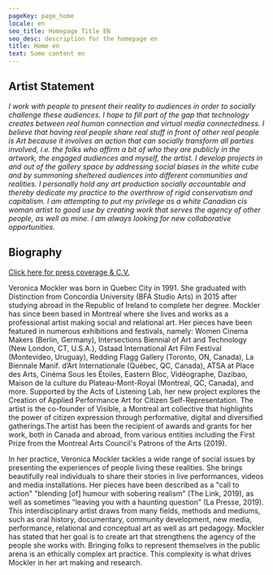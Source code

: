 ```yaml
---
pageKey: page_home
locale: en
seo_title: Homepage Title EN
seo_desc: description for the homepage en
title: Home en
text: Some content en
---
```

## **Artist Statement**

_I work with people to present their reality to audiences in order to socially challenge these audiences. I hope to fill part of the gap that technology creates between real human connection and virtual media connectedness. I believe that having real people share real stuff in front of other real people is Art because it involves an action that can socially transform all parties involved, i.e. the folks who affirm a bit of who they are publicly in the artwork, the engaged audiences and myself, the artist. I develop projects in and out of the gallery space by addressing social biases in the white cube and by summoning sheltered audiences into different communities and realities. I personally hold any art production socially accountable and thereby dedicate my practice to the overthrow of rigid conservatism and capitalism. I am attempting to put my privilege as a white Canadian cis woman artist to good use by creating work that serves the agency of other people, as well as mine. I am always looking for new collaborative opportunities._

## **Biography**

[Click here for press coverage & C.V.](https://drive.google.com/file/d/1gop6ynDq8-yPb1xaLPoQXrsLajhBvaWf/view?usp=sharing)

Veronica Mockler was born in Quebec City in 1991. She graduated with Distinction from Concordia University (BFA Studio Arts) in 2015 after studying abroad in the Republic of Ireland to complete her degree. Mockler has since been based in Montreal where she lives and works as a professional artist making social and relational art. Her pieces have been featured in numerous exhibitions and festivals, namely: Women Cinema Makers (Berlin, Germany), Intersections Biennial of Art and Technology (New London, CT, U.S.A.), Gstaad International Art Film Festival (Montevideo, Uruguay), Redding Flagg Gallery (Toronto, ON, Canada), La Biennale Manif. d’Art Internationale (Québec, QC, Canada), ATSA at Place des Arts, Cinéma Sous les Étoiles, Eastern Bloc, Vidéographe, Dazibao, Maison de la culture du Plateau-Mont-Royal (Montreal, QC, Canada), and more. Supported by the Acts of Listening Lab, her new project explores the Creation of Applied Performance Art for Citizen Self-Representation. The artist is the co-founder of Visible, a Montreal art collective that highlights the power of citizen expression through performative, digital and diversified gatherings.The artist has been the recipient of awards and grants for her work, both in Canada and abroad, from various entities including the First Prize from the Montreal Arts Council's Patrons of the Arts (2019).

In her practice, Veronica Mockler tackles a wide range of social issues by presenting the experiences of people living these realities. She brings beautifully real individuals to share their stories in live performances, videos and media installations. Her pieces have been described as a "call to action" "blending \[of] humour with sobering realism" (The Link, 2019), as well as sometimes "leaving you with a haunting question" (La Presse, 2019). This interdisciplinary artist draws from many fields, methods and mediums, such as oral history, documentary, community development, new media, performance, relational and conceptual art as well as art pedagogy. Mockler has stated that her goal is to create art that strengthens the agency of the people she works with. Bringing folks to represent themselves in the public arena is an ethically complex art practice. This complexity is what drives Mockler in her art making and research.
